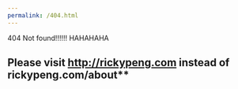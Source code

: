 ```yaml
---
permalink: /404.html
---
```




404 Not found!!!!!! HAHAHAHA

## Please visit http://rickypeng.com instead of rickypeng.com/about**


